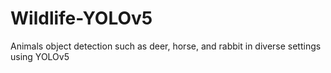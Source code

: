 # Wildlife-YOLOv5
Animals object detection such as deer, horse, and rabbit in diverse settings using YOLOv5
